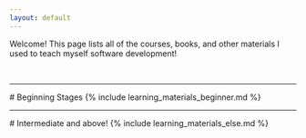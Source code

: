 ```yaml
---
layout: default
---
```


Welcome! This page lists all of the courses, books, and other materials I used to teach myself software development!

<br>
<hr>
# Beginning Stages
{% include learning_materials_beginner.md %}

<hr>
# Intermediate and above!
{% include learning_materials_else.md %}